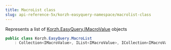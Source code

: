 ```yaml
---
title: MacroList class
slug: api-reference-5x/korzh-easyquery-namespace/macrolist-class
---
```



Represents a list of [Korzh.EasyQuery.IMacroValue](/api-reference-5x/korzh-easyquery-namespace/imacrovalue-interface) objects
```csharp
public class Korzh.EasyQuery.MacroList
    : Collection<IMacroValue>, IList<IMacroValue>, ICollection<IMacroValue>, IEnumerable<IMacroValue>, IEnumerable, IList, ICollection, IReadOnlyList<IMacroValue>, IReadOnlyCollection<IMacroValue>

```